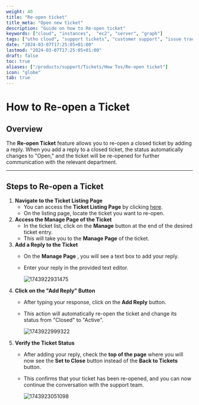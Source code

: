 ```yaml
---
weight: 40
title: "Re-open ticket"
title_meta: "Open new ticket"
description: "Guide on how to Re-open ticket"
keywords: ["cloud", "instances",  "ec2", "server", "graph"]
tags: ["utho cloud", "support tickets", "customer support", "issue tracking", "cloud helpdesk"]
date: "2024-03-07T17:25:05+01:00"
lastmod: "2024-03-07T17:25:05+01:00"
draft: false
toc: true
aliases: ["/products/support/Tickets/How Tos/Re-open ticket"]
icon: "globe"
tab: true
---
```


# **How to Re-open a Ticket**

## **Overview**

The **Re-open Ticket** feature allows you to re-open a closed ticket by adding a reply. When you add a reply to a closed ticket, the status automatically changes to "Open," and the ticket will be re-opened for further communication with the relevant department.

---

## **Steps to Re-open a Ticket**

1. **Navigate to the Ticket Listing Page**
   * You can access the **Ticket Listing Page** by clicking [here]().
   * On the listing page, locate the ticket you want to re-open.
2. **Access the Manage Page of the Ticket**
   * In the ticket list, click on the **Manage** button at the end of the desired ticket entry.
   * This will take you to the **Manage Page** of the ticket.
3. **Add a Reply to the Ticket**
   * On the  **Manage Page** , you will see a text box to add your reply.
   * Enter your reply in the provided text editor.

     ![1743922931475](image/index/1743922931475.png)
4. **Click on the "Add Reply" Button**
   * After typing your response, click on the **Add Reply** button.
   * This action will automatically re-open the ticket and change its status from "Closed" to "Active".

     ![1743922999322](image/index/1743922999322.png)
5. **Verify the Ticket Status**
   * After adding your reply, check the **top of the page** where you will now see the **Set to Close** button instead of the **Back to Tickets** button.
   * This confirms that your ticket has been re-opened, and you can now continue the conversation with the support team.

     ![1743923051098](image/index/1743923051098.png)
